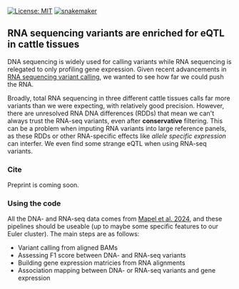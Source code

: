 [![License: MIT](https://img.shields.io/badge/License-MIT-yellow.svg)](https://opensource.org/licenses/MIT)
[![snakemaker](https://github.com/AnimalGenomicsETH/RNA_variant_calling/actions/workflows/snakemaker.yaml/badge.svg?branch=main)](https://github.com/AnimalGenomicsETH/RNA_variant_calling/actions/workflows/snakemaker.yaml)

## RNA sequencing variants are enriched for eQTL in cattle tissues

DNA sequencing is widely used for calling variants while RNA sequencing is relegated to only profiling gene expression.
Given recent advancements in [RNA sequencing variant calling](https://github.com/google/deepvariant/blob/r1.6.1/docs/deepvariant-rnaseq-case-study.md), we wanted to see how far we could push the RNA.

Broadly, total RNA sequencing in three different cattle tissues calls far more variants than we were expecting, with relatively good precision.
However, there are unresolved RNA DNA differences (RDDs) that mean we can't always trust the RNA-seq variants, even after **conservative** filtering.
This can be a problem when imputing RNA variants into large reference panels, as these RDDs or other RNA-specific effects like *allele specific expression* can interfer.
We even find some strange eQTL when using RNA-seq variants.

### Cite

Preprint is coming soon.

### Using the code

All the DNA- and RNA-seq data comes from [Mapel et al. 2024](https://www.nature.com/articles/s41467-024-44935-7), and these pipelines should be useable (up to maybe some specific features to our Euler cluster).
The main steps are as follows:
 - Variant calling from aligned BAMs
 - Assessing F1 score between DNA- and RNA-seq variants
 - Building gene expression matricies from RNA alignments
 - Association mapping between DNA- or RNA-seq variants and gene expression
